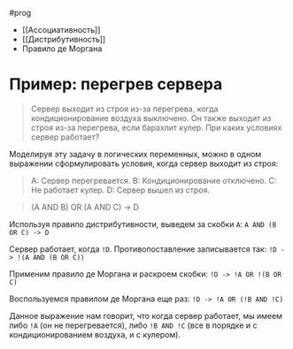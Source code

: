#prog 

- [[Ассоциативность]]
- [[Дистрибутивность]]
- Правило де Моргана

# Пример: перегрев сервера

> Сервер выходит из строя из-за перегрева, когда кондиционирование воздуха выключено. Он также выходит из строя из-за перегрева, если барахлит кулер. При каких условиях сервер работает?

Моделируя эту задачу в логических переменных, можно в одном выражении сформулировать
условия, когда сервер выходит из строя:

> A: Сервер перегревается.
> B: Кондиционирование отключено.
> C: Не работает кулер.
> D: Сервер вышел из строя.

> (A AND B) OR (A AND C) -> D

Используя правило дистрибутивности, выведем за скобки `A`:
`A AND (B OR C) -> D`

Сервер работает, когда `!D`. Противопоставление записывается так:
`!D -> !(A AND (B OR C))`

Применим правило де Моргана и раскроем скобки:
`!D -> !A OR !(B OR C)`

Воспользуемся правилом де Моргана еще раз:
`!D -> !A OR (!B AND !C)`

Данное выражение нам говорит, что когда сервер работает, мы имеем либо `!A` (он не
перегревается), либо `!B AND !C` (все в порядке и с кондиционированием воздуха, и с кулером).